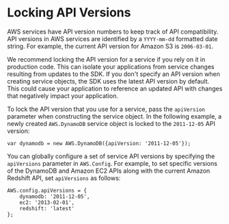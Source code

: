 # Locking API Versions<a name="locking-api-versions"></a>

AWS services have API version numbers to keep track of API compatibility\. API versions in AWS services are identified by a `YYYY-mm-dd` formatted date string\. For example, the current API version for Amazon S3 is `2006-03-01`\.

We recommend locking the API version for a service if you rely on it in production code\. This can isolate your applications from service changes resulting from updates to the SDK\. If you don't specify an API version when creating service objects, the SDK uses the latest API version by default\. This could cause your application to reference an updated API with changes that negatively impact your application\.

To lock the API version that you use for a service, pass the `apiVersion` parameter when constructing the service object\. In the following example, a newly created `AWS.DynamoDB` service object is locked to the `2011-12-05` API version:

```
var dynamodb = new AWS.DynamoDB({apiVersion: '2011-12-05'});
```

You can globally configure a set of service API versions by specifying the `apiVersions` parameter in `AWS.Config`\. For example, to set specific versions of the DynamoDB and Amazon EC2 APIs along with the current Amazon Redshift API, set `apiVersions` as follows:

```
AWS.config.apiVersions = {
    dynamodb: '2011-12-05',
    ec2: '2013-02-01',
    redshift: 'latest'
};
```

